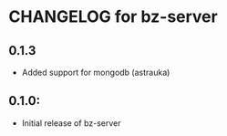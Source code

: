 # CHANGELOG for bz-server

## 0.1.3

* Added support for mongodb (astrauka)

## 0.1.0:

* Initial release of bz-server
